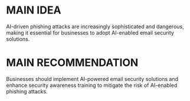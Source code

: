 # MAIN IDEA
AI-driven phishing attacks are increasingly sophisticated and dangerous, making it essential for businesses to adopt AI-enabled email security solutions.

# MAIN RECOMMENDATION
Businesses should implement AI-powered email security solutions and enhance security awareness training to mitigate the risk of AI-enabled phishing attacks.
